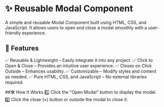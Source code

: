 # ✨ Reusable Modal Component
A simple and reusable Modal Component built using HTML, CSS, and JavaScript.
It allows users to open and close a modal smoothly with a user-friendly experience.

## 🚀 Features
✅ Reusable & Lightweight – Easily integrate it into any project.
✅ Click to Open & Close – Provides an intuitive user experience.
✅ Closes on Click Outside – Enhances usability.
✅ Customizable – Modify styles and content as needed.
✅ Pure HTML, CSS, and JavaScript – No external libraries required.

##🛠️ How It Works
1️⃣ Click the "Open Modal" button to display the modal.
2️⃣ Click the close (×) button or outside the modal to close it.
